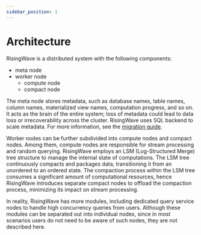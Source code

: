 ```yaml
---
sidebar_position: 1
---
```


# Architecture

RisingWave is a distributed system with the following components:

* meta node
* worker node
	* compute node
	* compact node

The meta node stores metadata, such as database names, table names, column names, materialized view names, computation progress, and so on. It acts as the brain of the entire system; loss of metadata could lead to data loss or irrecoverability across the cluster. RisingWave uses SQL backend to scale metadata. For more information, see the [migration guide](https://docs.risingwave.com/deploy/migrate-to-sql-backend).

Worker nodes can be further subdivided into compute nodes and compact nodes. Among them, compute nodes are responsible for stream processing and random querying. RisingWave employs an LSM (Log-Structured Merge) tree structure to manage the internal state of computations. The LSM tree continuously compacts and packages data, transitioning it from an unordered to an ordered state. The compaction process within the LSM tree consumes a significant amount of computational resources, hence RisingWave introduces separate compact nodes to offload the compaction process, minimizing its impact on stream processing.

In reality, RisingWave has more modules, including dedicated query service nodes to handle high concurrency queries from users. Although these modules can be separated out into individual nodes, since in most scenarios users do not need to be aware of such nodes, they are not described here.